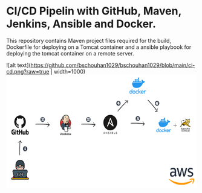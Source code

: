 # CI/CD Pipelin with GitHub, Maven, Jenkins, Ansible and Docker.

This repository contains Maven project files required for the build, Dockerfile for deploying on a Tomcat container and a ansible playbook for deploying the tomcat container on a remote server.

![alt text](https://github.com/bschouhan1029/bschouhan1029/blob/main/ci-cd.png?raw=true | width=1000)
<img src="https://github.com/bschouhan1029/bschouhan1029/blob/main/ci-cd.png?raw=true"  width="600" height="300">
